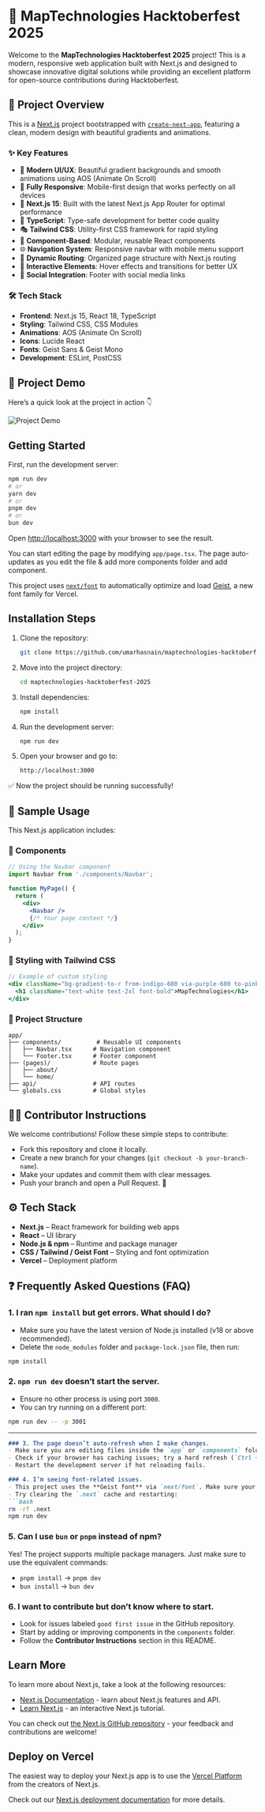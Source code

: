 # 🚀 MapTechnologies Hacktoberfest 2025

Welcome to the **MapTechnologies Hacktoberfest 2025** project! This is a modern, responsive web application built with Next.js and designed to showcase innovative digital solutions while providing an excellent platform for open-source contributions during Hacktoberfest.

## 🌟 Project Overview

This is a [Next.js](https://nextjs.org) project bootstrapped with [`create-next-app`](https://nextjs.org/docs/app/api-reference/cli/create-next-app), featuring a clean, modern design with beautiful gradients and animations.

### ✨ Key Features

- 🎨 **Modern UI/UX**: Beautiful gradient backgrounds and smooth animations using AOS (Animate On Scroll)
- 📱 **Fully Responsive**: Mobile-first design that works perfectly on all devices
- 🔧 **Next.js 15**: Built with the latest Next.js App Router for optimal performance
- 🎯 **TypeScript**: Type-safe development for better code quality
- 🎭 **Tailwind CSS**: Utility-first CSS framework for rapid styling
- 🧩 **Component-Based**: Modular, reusable React components
- 🌐 **Navigation System**: Responsive navbar with mobile menu support
- 📄 **Dynamic Routing**: Organized page structure with Next.js routing
- 🎪 **Interactive Elements**: Hover effects and transitions for better UX
- 🔗 **Social Integration**: Footer with social media links

### 🛠️ Tech Stack

- **Frontend**: Next.js 15, React 18, TypeScript
- **Styling**: Tailwind CSS, CSS Modules
- **Animations**: AOS (Animate On Scroll)
- **Icons**: Lucide React
- **Fonts**: Geist Sans & Geist Mono
- **Development**: ESLint, PostCSS

## 🎥 Project Demo

Here’s a quick look at the project in action 👇  

![Project Demo](./public/Animation.gif)

## Getting Started

First, run the development server:

```bash
npm run dev
# or
yarn dev
# or
pnpm dev
# or
bun dev
```

Open [http://localhost:3000](http://localhost:3000) with your browser to see the result.

You can start editing the page by modifying `app/page.tsx`. The page auto-updates as you edit the file & add more components folder and add component.

This project uses [`next/font`](https://nextjs.org/docs/app/building-your-application/optimizing/fonts) to automatically optimize and load [Geist](https://vercel.com/font), a new font family for Vercel.


## Installation Steps

1. Clone the repository:
   ```bash
   git clone https://github.com/umarhasnain/maptechnologies-hacktoberfest-2025.git
   ```

2. Move into the project directory:
   ```bash
   cd maptechnologies-hacktoberfest-2025
   ```

3. Install dependencies:
   ```bash
   npm install
   ```

4. Run the development server:
   ```bash
   npm run dev
   ```

5. Open your browser and go to:
   ```bash
   http://localhost:3000
   ```

✅ Now the project should be running successfully!

## 📖 Sample Usage

This Next.js application includes:

### 🎨 Components
```jsx
// Using the Navbar component
import Navbar from './components/Navbar';

function MyPage() {
  return (
    <div>
      <Navbar />
      {/* Your page content */}
    </div>
  );
}
```

### 🎨 Styling with Tailwind CSS
```jsx
// Example of custom styling
<div className="bg-gradient-to-r from-indigo-600 via-purple-600 to-pink-600">
  <h1 className="text-white text-2xl font-bold">MapTechnologies</h1>
</div>
```

### 🚀 Project Structure
```
app/
├── components/          # Reusable UI components
│   ├── Navbar.tsx      # Navigation component
│   └── Footer.tsx      # Footer component
├── (pages)/            # Route pages
│   ├── about/
│   └── home/
├── api/                # API routes
└── globals.css         # Global styles
```

## 🧑‍💻 Contributor Instructions

We welcome contributions! Follow these simple steps to contribute:

- Fork this repository and clone it locally.  
- Create a new branch for your changes (`git checkout -b your-branch-name`).  
- Make your updates and commit them with clear messages.  
- Push your branch and open a Pull Request. 🚀


## ⚙️ Tech Stack

- **Next.js** – React framework for building web apps  
- **React** – UI library  
- **Node.js & npm** – Runtime and package manager  
- **CSS / Tailwind / Geist Font** – Styling and font optimization  
- **Vercel** – Deployment platform


## ❓ Frequently Asked Questions (FAQ)

### 1. I ran `npm install` but get errors. What should I do?
- Make sure you have the latest version of Node.js installed (v18 or above recommended).  
- Delete the `node_modules` folder and `package-lock.json` file, then run:
```bash
npm install
```

### 2. `npm run dev` doesn’t start the server.
- Ensure no other process is using port `3000`.  
- You can try running on a different port:
```bash
npm run dev -- -p 3001
```


---

```markdown
### 3. The page doesn’t auto-refresh when I make changes.
- Make sure you are editing files inside the `app` or `components` folder.  
- Check if your browser has caching issues; try a hard refresh (`Ctrl + Shift + R` or `Cmd + Shift + R`).  
- Restart the development server if hot reloading fails.

### 4. I’m seeing font-related issues.
- This project uses the **Geist font** via `next/font`. Make sure your internet connection allows font downloads.  
- Try clearing the `.next` cache and restarting:
```bash
rm -rf .next
npm run dev
```

### 5. Can I use `bun` or `pnpm` instead of npm?
Yes! The project supports multiple package managers. Just make sure to use the equivalent commands:  
- `pnpm install` → `pnpm dev`  
- `bun install` → `bun dev`

### 6. I want to contribute but don’t know where to start.
- Look for issues labeled `good first issue` in the GitHub repository.  
- Start by adding or improving components in the `components` folder.  
- Follow the **Contributor Instructions** section in this README.

## Learn More

To learn more about Next.js, take a look at the following resources:

- [Next.js Documentation](https://nextjs.org/docs) - learn about Next.js features and API.
- [Learn Next.js](https://nextjs.org/learn) - an interactive Next.js tutorial.

You can check out [the Next.js GitHub repository](https://github.com/vercel/next.js) - your feedback and contributions are welcome!

## Deploy on Vercel

The easiest way to deploy your Next.js app is to use the [Vercel Platform](https://vercel.com/new?utm_medium=default-template&filter=next.js&utm_source=create-next-app&utm_campaign=create-next-app-readme) from the creators of Next.js.

Check out our [Next.js deployment documentation](https://nextjs.org/docs/app/building-your-application/deploying) for more details.


